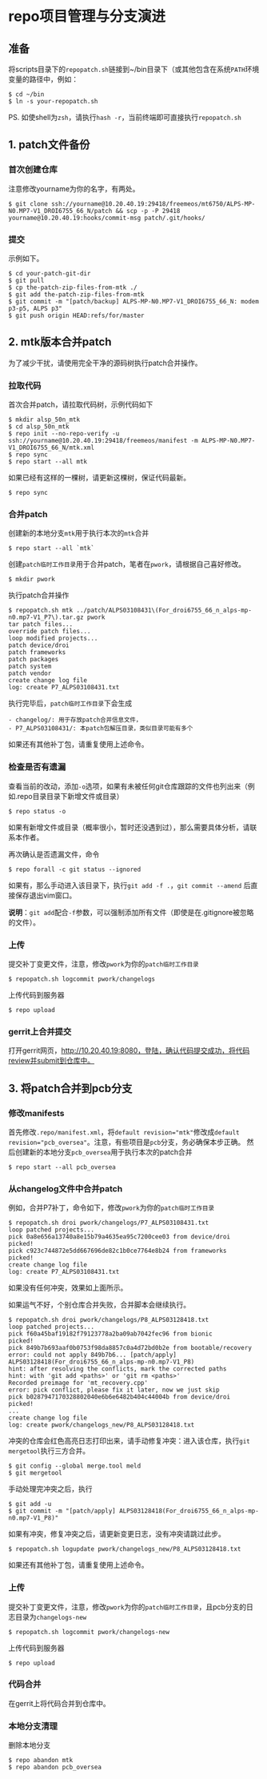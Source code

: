 # repo项目管理与分支演进

## 准备

将scripts目录下的`repopatch.sh`链接到~/bin目录下（或其他包含在系统`PATH`环境变量的路径中，例如：

```
$ cd ~/bin
$ ln -s your-repopatch.sh
```

PS. 如使shell为`zsh`，请执行`hash -r`，当前终端即可直接执行`repopatch.sh`

## 1. patch文件备份

### 首次创建仓库

注意修改yourname为你的名字，有两处。
```
$ git clone ssh://yourname@10.20.40.19:29418/freemeos/mt6750/ALPS-MP-N0.MP7-V1_DROI6755_66_N/patch && scp -p -P 29418 yourname@10.20.40.19:hooks/commit-msg patch/.git/hooks/
```

### 提交

示例如下。

```
$ cd your-patch-git-dir
$ git pull
$ cp the-patch-zip-files-from-mtk ./
$ git add the-patch-zip-files-from-mtk
$ git commit -m "[patch/backup] ALPS-MP-N0.MP7-V1_DROI6755_66_N: modem p3-p5, ALPS p3"
$ git push origin HEAD:refs/for/master
```

## 2. mtk版本合并patch

为了减少干扰，请使用完全干净的源码树执行patch合并操作。

### 拉取代码

首次合并patch，请拉取代码树，示例代码如下

```
$ mkdir alsp_50n_mtk
$ cd alsp_50n_mtk
$ repo init --no-repo-verify -u ssh://yourname@10.20.40.19:29418/freemeos/manifest -m ALPS-MP-N0.MP7-V1_DROI6755_66_N/mtk.xml
$ repo sync
$ repo start --all mtk
```

如果已经有这样的一棵树，请更新这棵树，保证代码最新。

```
$ repo sync
```

### 合并patch

创建新的本地分支`mtk`用于执行本次的`mtk`合并
```
$ repo start --all `mtk`
```

创建`patch临时工作目录`用于合并patch，笔者在`pwork`，请根据自己喜好修改。
```
$ mkdir pwork
```

执行patch合并操作
```
$ repopatch.sh mtk ../patch/ALPS03108431\(For_droi6755_66_n_alps-mp-n0.mp7-V1_P7\).tar.gz pwork
tar patch files... 
override patch files... 
loop modified projects...
patch device/droi
patch frameworks
patch packages
patch system
patch vendor
create change log file
log: create P7_ALPS03108431.txt
```

执行完毕后，`patch临时工作目录`下会生成
```
- changelog/: 用于存放patch合并信息文件，
- P7_ALPS03108431/: 本patch包解压目录，类似目录可能有多个
```

如果还有其他补丁包，请重复使用上述命令。

### 检查是否有遗漏

查看当前的改动，添加`-o`选项，如果有未被任何git仓库跟踪的文件也列出来（例如.repo目录目录下新增文件或目录）
```
$ repo status -o
```

如果有新增文件或目录（概率很小，暂时还没遇到过），那么需要具体分析，请联系本作者。

再次确认是否遗漏文件，命令
```
$ repo forall -c git status --ignored
```

如果有，那么手动进入该目录下，执行`git add -f .`，`git commit --amend` 后直接保存退出vim窗口。

**说明**：`git add`配合`-f`参数，可以强制添加所有文件（即使是在.gitignore被忽略的文件）。

### 上传

提交补丁变更文件，注意，修改`pwork`为你的`patch临时工作目录`

```
$ repopatch.sh logcommit pwork/changelogs
```

上传代码到服务器
```
$ repo upload
```
### gerrit上合并提交

打开gerrit网页，http://10.20.40.19:8080，登陆，确认代码提交成功，将代码review并submit到仓库中。

## 3. 将patch合并到pcb分支

### 修改manifests

首先修改`.repo/manifest.xml`，将`default revision="mtk"`修改成`default revision="pcb_oversea"`。注意，有些项目是`pcb`分支，务必确保本步正确。
然后创建新的本地分支`pcb_oversea`用于执行本次的patch合并
```
$ repo start --all pcb_oversea
```

### 从changelog文件中合并patch

例如，合并P7补丁，命令如下，修改`pwork`为你的`patch临时工作目录`
```
$ repopatch.sh droi pwork/changelogs/P7_ALPS03108431.txt
loop patched projects...
pick 0a8e656a13740a8e15b79a4635ea95c7200cee03 from device/droi
picked!
pick c923c744872e5dd667696de82c1b0ce7764e8b24 from frameworks
picked!
create change log file
log: create P7_ALPS03108431.txt
```

如果没有任何冲突，效果如上面所示。

如果运气不好，个别仓库合并失败，合并脚本会继续执行。
```
$ repopatch.sh droi pwork/changelogs/P8_ALPS03128418.txt
loop patched projects...
pick f60a45baf19182f79123778a2ba09ab7042fec96 from bionic
picked!
pick 849b7b693aaf0b0753f98da8857c0a4d72bd0b2e from bootable/recovery
error: could not apply 849b7b6... [patch/apply] ALPS03128418(For_droi6755_66_n_alps-mp-n0.mp7-V1_P8)
hint: after resolving the conflicts, mark the corrected paths
hint: with 'git add <paths>' or 'git rm <paths>'
Recorded preimage for 'mt_recovery.cpp'
error: pick conflict, please fix it later, now we just skip
pick b0287947170328802040e6b6e6482b404c44004b from device/droi
picked!
...
create change log file
log: create pwork/changelogs_new/P8_ALPS03128418.txt
```

冲突的仓库会红色高亮日志打印出来，请手动修复冲突：进入该仓库，执行`git mergetool`执行三方合并。

```
$ git config --global merge.tool meld
$ git mergetool
```

手动处理完冲突之后，执行

```
$ git add -u
$ git commit -m "[patch/apply] ALPS03128418(For_droi6755_66_n_alps-mp-n0.mp7-V1_P8)"
```

如果有冲突，修复冲突之后，请更新变更日志，没有冲突请跳过此步。
```
$ repopatch.sh logupdate pwork/changelogs_new/P8_ALPS03128418.txt
```

如果还有其他补丁包，请重复使用上述命令。

### 上传

提交补丁变更文件，注意，修改`pwork`为你的`patch临时工作目录`，且pcb分支的日志目录为`changelogs-new`

```
$ repopatch.sh logcommit pwork/changelogs-new
```

上传代码到服务器
```
$ repo upload
```

### 代码合并

在gerrit上将代码合并到仓库中。

### 本地分支清理

删除本地分支
```
$ repo abandon mtk
$ repo abandon pcb_oversea
```

